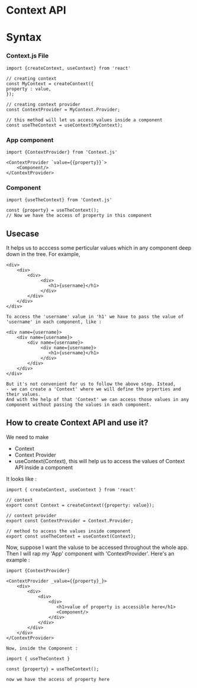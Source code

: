 # Context API

# Syntax

### Context.js File

```
import {createContext, useContext} from 'react'

// creating context
const MyContext = createContext({
property : value,
});

// creating context provider
const ContextProvider = MyContext.Provider;

// this method will let us access values inside a component
const useTheContext = useContext(MyContext);

```

### App component
```
import {ContextProvider} from 'Context.js'

<ContextProvider `value={{property}}`>
    <Component/>
</ContextProvider>

```

### Component 
```
import {useTheContext} from 'Context.js'

const {property} = useTheContext(); 
// Now we have the access of property in this component
```

## Usecase

It helps us to acccess some perticular values which in any component deep down in the tree. For example,

```
<div>
    <div>
        <div>
             <div>
                <h1>{username}</h1>
             </div>
        </div>
    </div>
</div>

To access the 'username' value in 'h1' we have to pass the value of 'username' in each component, like :

<div name={username}>
    <div name={username}>
        <div name={username}>
             <div name={username}>
                <h1>{username}</h1>
             </div>
        </div>
    </div>
</div>

But it's not convenient for us to follow the above step. Istead,
- we can create a 'Context' where we will define the prperties and their values.
And with the help of that 'Context' we can access those values in any component without passing the values in each component.
```

## How to create Context API and use it?

We need to make

- Context
- Context Provider
- useContext(Context), this will help us to access the values of Context API inside a component

It looks like :

```
import { createContext, useContext } from 'react'

// context
export const Context = createContext({property: value});

// context provider
export const ContextProvider = Context.Provider;

// method to access the values inside component
export const useTheContext = useContext(Context);

```

Now, suppose I want the valuse to be accessed throughout the whole app. Then I will rap my 'App' component with 'ContextProvider'. Here's an example :

```
import {ContextProvider}

<ContextProvider _value={{property}_}>
    <div>
        <div>
            <div>
                <div>
                   <h1>value of property is accessible here</h1>
                   <Component/>
                </div>
            </div>
        </div>
    </div>
</ContextProvider>

Now, inside the Component :

import { useTheContext }

const {property} = useTheContext();

now we have the access of property here
```
